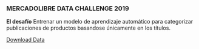 ### MERCADOLIBRE DATA CHALLENGE 2019
**El desafío**
Entrenar un modelo de aprendizaje automático para categorizar
publicaciones de productos basandose únicamente en los títulos.

[Download Data](https://ml-challenge.mercadolibre.com/downloads)
